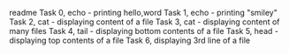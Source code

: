 readme
Task 0, echo - printing hello,word
Task 1, echo - printing "smiley"
Task 2, cat - displaying content of a file
Task 3, cat - displaying content of many files
Task 4, tail - displaying bottom contents of a file
Task 5, head - displaying top contents of a file
Task 6, displaying 3rd line of a file
